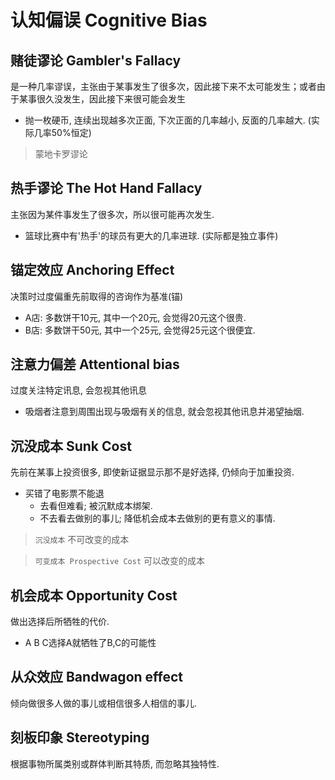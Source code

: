 # 认知偏误 Cognitive Bias

## 赌徒谬论 Gambler's Fallacy

是一种几率谬误，主张由于某事发生了很多次，因此接下来不太可能发生；或者由于某事很久没发生，因此接下来很可能会发生

- 抛一枚硬币, 连续出现越多次正面, 下次正面的几率越小, 反面的几率越大. (实际几率50%恒定)

> 蒙地卡罗谬论

## 热手谬论 The Hot Hand Fallacy

主张因为某件事发生了很多次，所以很可能再次发生.

- 篮球比赛中有'热手'的球员有更大的几率进球. (实际都是独立事件)

## 锚定效应 Anchoring Effect

决策时过度偏重先前取得的咨询作为基准(锚)

- A店: 多数饼干10元, 其中一个20元, 会觉得20元这个很贵.
- B店: 多数饼干50元, 其中一个25元, 会觉得25元这个很便宜.

## 注意力偏差 Attentional bias

过度关注特定讯息, 会忽视其他讯息

- 吸烟者注意到周围出现与吸烟有关的信息, 就会忽视其他讯息并渴望抽烟.

## 沉没成本 Sunk Cost

先前在某事上投资很多, 即使新证据显示那不是好选择, 仍倾向于加重投资.

- 买错了电影票不能退
  - 去看但难看; 被沉默成本绑架.
  - 不去看去做别的事儿; 降低机会成本去做别的更有意义的事情.

> `沉没成本` 不可改变的成本

> `可变成本 Prospective Cost` 可以改变的成本

## 机会成本 Opportunity Cost

做出选择后所牺牲的代价.

- A B C选择A就牺牲了B,C的可能性

## 从众效应 Bandwagon effect

倾向做很多人做的事儿或相信很多人相信的事儿.

## 刻板印象 Stereotyping

根据事物所属类别或群体判断其特质, 而忽略其独特性.

